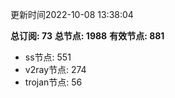 更新时间2022-10-08 13:38:04

**总订阅: 73**
**总节点: 1988**
**有效节点: 881**
- ss节点: 551
- v2ray节点: 274
- trojan节点: 56
